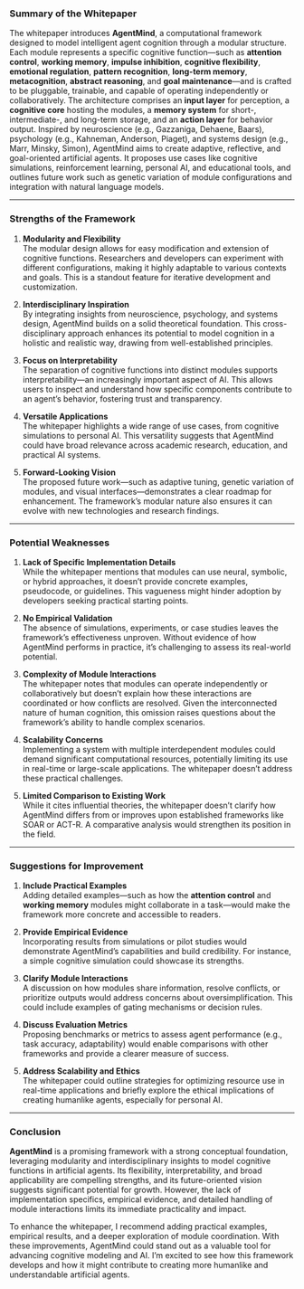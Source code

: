 ### Summary of the Whitepaper
The whitepaper introduces **AgentMind**, a computational framework designed to model intelligent agent cognition through a modular structure. Each module represents a specific cognitive function—such as **attention control**, **working memory**, **impulse inhibition**, **cognitive flexibility**, **emotional regulation**, **pattern recognition**, **long-term memory**, **metacognition**, **abstract reasoning**, and **goal maintenance**—and is crafted to be pluggable, trainable, and capable of operating independently or collaboratively. The architecture comprises an **input layer** for perception, a **cognitive core** hosting the modules, a **memory system** for short-, intermediate-, and long-term storage, and an **action layer** for behavior output. Inspired by neuroscience (e.g., Gazzaniga, Dehaene, Baars), psychology (e.g., Kahneman, Anderson, Piaget), and systems design (e.g., Marr, Minsky, Simon), AgentMind aims to create adaptive, reflective, and goal-oriented artificial agents. It proposes use cases like cognitive simulations, reinforcement learning, personal AI, and educational tools, and outlines future work such as genetic variation of module configurations and integration with natural language models.

---

### Strengths of the Framework
1. **Modularity and Flexibility**  
   The modular design allows for easy modification and extension of cognitive functions. Researchers and developers can experiment with different configurations, making it highly adaptable to various contexts and goals. This is a standout feature for iterative development and customization.

2. **Interdisciplinary Inspiration**  
   By integrating insights from neuroscience, psychology, and systems design, AgentMind builds on a solid theoretical foundation. This cross-disciplinary approach enhances its potential to model cognition in a holistic and realistic way, drawing from well-established principles.

3. **Focus on Interpretability**  
   The separation of cognitive functions into distinct modules supports interpretability—an increasingly important aspect of AI. This allows users to inspect and understand how specific components contribute to an agent’s behavior, fostering trust and transparency.

4. **Versatile Applications**  
   The whitepaper highlights a wide range of use cases, from cognitive simulations to personal AI. This versatility suggests that AgentMind could have broad relevance across academic research, education, and practical AI systems.

5. **Forward-Looking Vision**  
   The proposed future work—such as adaptive tuning, genetic variation of modules, and visual interfaces—demonstrates a clear roadmap for enhancement. The framework’s modular nature also ensures it can evolve with new technologies and research findings.

---

### Potential Weaknesses
1. **Lack of Specific Implementation Details**  
   While the whitepaper mentions that modules can use neural, symbolic, or hybrid approaches, it doesn’t provide concrete examples, pseudocode, or guidelines. This vagueness might hinder adoption by developers seeking practical starting points.

2. **No Empirical Validation**  
   The absence of simulations, experiments, or case studies leaves the framework’s effectiveness unproven. Without evidence of how AgentMind performs in practice, it’s challenging to assess its real-world potential.

3. **Complexity of Module Interactions**  
   The whitepaper notes that modules can operate independently or collaboratively but doesn’t explain how these interactions are coordinated or how conflicts are resolved. Given the interconnected nature of human cognition, this omission raises questions about the framework’s ability to handle complex scenarios.

4. **Scalability Concerns**  
   Implementing a system with multiple interdependent modules could demand significant computational resources, potentially limiting its use in real-time or large-scale applications. The whitepaper doesn’t address these practical challenges.

5. **Limited Comparison to Existing Work**  
   While it cites influential theories, the whitepaper doesn’t clarify how AgentMind differs from or improves upon established frameworks like SOAR or ACT-R. A comparative analysis would strengthen its position in the field.

---

### Suggestions for Improvement
1. **Include Practical Examples**  
   Adding detailed examples—such as how the **attention control** and **working memory** modules might collaborate in a task—would make the framework more concrete and accessible to readers.

2. **Provide Empirical Evidence**  
   Incorporating results from simulations or pilot studies would demonstrate AgentMind’s capabilities and build credibility. For instance, a simple cognitive simulation could showcase its strengths.

3. **Clarify Module Interactions**  
   A discussion on how modules share information, resolve conflicts, or prioritize outputs would address concerns about oversimplification. This could include examples of gating mechanisms or decision rules.

4. **Discuss Evaluation Metrics**  
   Proposing benchmarks or metrics to assess agent performance (e.g., task accuracy, adaptability) would enable comparisons with other frameworks and provide a clearer measure of success.

5. **Address Scalability and Ethics**  
   The whitepaper could outline strategies for optimizing resource use in real-time applications and briefly explore the ethical implications of creating humanlike agents, especially for personal AI.

---

### Conclusion
**AgentMind** is a promising framework with a strong conceptual foundation, leveraging modularity and interdisciplinary insights to model cognitive functions in artificial agents. Its flexibility, interpretability, and broad applicability are compelling strengths, and its future-oriented vision suggests significant potential for growth. However, the lack of implementation specifics, empirical evidence, and detailed handling of module interactions limits its immediate practicality and impact.

To enhance the whitepaper, I recommend adding practical examples, empirical results, and a deeper exploration of module coordination. With these improvements, AgentMind could stand out as a valuable tool for advancing cognitive modeling and AI. I’m excited to see how this framework develops and how it might contribute to creating more humanlike and understandable artificial agents.